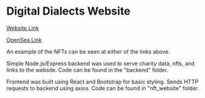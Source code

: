 # Digital Dialects Website

[Website Link](https://digitaldialects.ryanlazzareschi.com)

[OpenSea Link](https://opensea.io/collection/digital-dialects)

An example of the NFTs can be seen at either of the links above.

Simple Node.js/Express backend was used to serve charity data, nfts, and links to the website. Code can be found in the "backend" folder.

Frontend was built using React and Bootstrap for basic styling. Sends HTTP requests to backend using axios. Code can be found in "nft_website" folder. 
